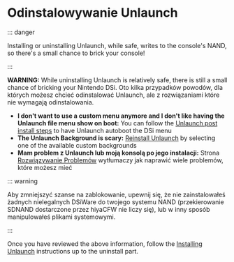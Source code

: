 # Odinstalowywanie Unlaunch

::: danger

Installing or uninstalling Unlaunch, while safe, writes to the console's NAND, so there's a small chance to brick your console!

:::

**WARNING:** While uninstalling Unlaunch is relatively safe, there is still a small chance of bricking your Nintendo DSi. Oto kilka przypadków powodów, dla których możesz chcieć odinstalować Unlaunch, ale z rozwiązaniami które nie wymagają odinstalowania.

- **I don't want to use a custom menu anymore and I don't like having the Unlaunch file menu show on boot:** You can follow the [Unlaunch post install steps](installing-unlaunch.html#section-iv-post-unlaunch-configuration) to have Unlaunch autoboot the DSi menu
- **The Unlaunch Background is scary:** [Reinstall Unlaunch](installing-unlaunch.html) by selecting one of the available custom backgrounds
- **Mam problem z Unlaunch lub moją konsolą po jego instalacji:** Strona [Rozwiązywanie Problemów](troubleshooting.html#unlaunch) wytłumaczy jak naprawić wiele problemów, które możesz mieć

::: warning

Aby zmniejszyć szanse na zablokowanie, upewnij się, że nie zainstalowałeś żadnych nielegalnych DSiWare do twojego systemu NAND (przekierowanie SDNAND dostarczone przez hiyaCFW nie liczy się), lub w inny sposób manipulowałeś plikami systemowymi.

:::

Once you have reviewed the above information, follow the [Installing Unlaunch](installing-unlaunch.html) instructions up to the uninstall part.
